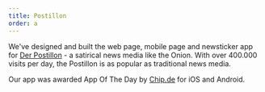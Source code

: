```yaml
---
title: Postillon
order: a
---
```


We've designed and built the web page, mobile page and newsticker app for [Der Postillon](http://www.der-postillon.com/) - a satirical news media like the Onion. With over 400.000 visits per day, the Postillon is as popular as traditional news media.

Our app was awarded App Of The Day by [Chip.de](http://www.chip.de/) for iOS and Android.
